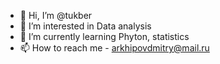 - 👋 Hi, I’m @tukber
- 👀 I’m interested in Data analysis
- 🌱 I’m currently learning Phyton, statistics
- 📫 How to reach me - arkhipovdmitry@mail.ru

<!---
tukber/tukber is a ✨ special ✨ repository because its `README.md` (this file) appears on your GitHub profile.
You can click the Preview link to take a look at your changes.
--->
